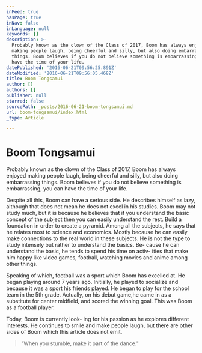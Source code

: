 ```yaml
---
inFeed: true
hasPage: true
inNav: false
inLanguage: null
keywords: []
description: >-
  Probably known as the clown of the Class of 2017, Boom has always enjoyed
  making people laugh, being cheerful and silly, but also doing embarrassing
  things. Boom believes if you do not believe something is embarrassing, you can
  have the time of your life.
datePublished: '2016-06-21T09:56:25.891Z'
dateModified: '2016-06-21T09:56:05.468Z'
title: Boom Tongsamui
author: []
authors: []
publisher: null
starred: false
sourcePath: _posts/2016-06-21-boom-tongsamui.md
url: boom-tongsamui/index.html
_type: Article

---
```

# Boom Tongsamui

Probably known as the clown of the Class of 2017, Boom has always enjoyed making people laugh, being cheerful and silly, but also doing embarrassing things. Boom believes if you do not believe something is embarrassing, you can have the time of your life.

Despite all this, Boom can have a serious side. He describes himself as lazy, although that does not mean he does not excel in his studies. Boom may not study much, but it is because he believes that if you understand the basic concept of the subject then you can easily understand the rest. Build a foundation in order to create a pyramid. Among all the subjects, he says that he relates most to science and economics. Mostly because he can easily make connections to the real world in these subjects. He is not the type to study intensely but rather to understand the basics. Be- cause he can understand the basic, he tends to spend his time on activ- ities that make him happy like video games, football, watching movies and anime among other things.

Speaking of which, football was a sport which Boom has excelled at. He began playing around 7 years ago. Initially, he played to socialize and because it was a sport his friends played. He began to play for the school team in the 5th grade. Actually, on his debut game,he came in as a substitute for center midfield, and scored the winning goal. This was Boom as a football player.

Today, Boom is currently look- ing for his passion as he explores different interests. He continues to smile and make people laugh, but there are other sides of Boom which this article does not emit.

> "When you stumble, make it part of the dance."